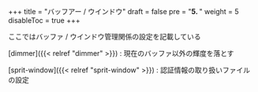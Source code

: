 +++
title = "バッフアー / ウインドウ"
draft = false
pre = "<b>5. </b>"
weight = 5
disableToc = true
+++

ここではバッファ / ウインドウ管理関係の設定を記載している

[dimmer]({{< relref "dimmer" >}})
: 現在のバッファ以外の輝度を落とす

[sprit-window]({{< relref "sprit-window" >}})
: 認証情報の取り扱いファイルの設定
